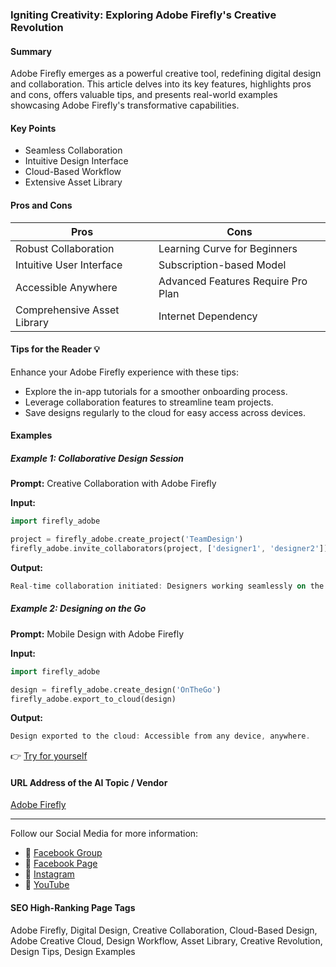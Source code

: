 ### Igniting Creativity: Exploring Adobe Firefly's Creative Revolution

#### Summary
Adobe Firefly emerges as a powerful creative tool, redefining digital design and collaboration. This article delves into its key features, highlights pros and cons, offers valuable tips, and presents real-world examples showcasing Adobe Firefly's transformative capabilities.

#### Key Points
- Seamless Collaboration
- Intuitive Design Interface
- Cloud-Based Workflow
- Extensive Asset Library

#### Pros and Cons

| Pros                     | Cons                          |
|--------------------------|-------------------------------|
| Robust Collaboration     | Learning Curve for Beginners   |
| Intuitive User Interface | Subscription-based Model       |
| Accessible Anywhere       | Advanced Features Require Pro Plan |
| Comprehensive Asset Library | Internet Dependency           |

#### Tips for the Reader 💡
Enhance your Adobe Firefly experience with these tips:
- Explore the in-app tutorials for a smoother onboarding process.
- Leverage collaboration features to streamline team projects.
- Save designs regularly to the cloud for easy access across devices.

#### Examples

##### Example 1: Collaborative Design Session
**Prompt:** Creative Collaboration with Adobe Firefly

**Input:**
```dart
import firefly_adobe

project = firefly_adobe.create_project('TeamDesign')
firefly_adobe.invite_collaborators(project, ['designer1', 'designer2'])
```

**Output:**
```dart
Real-time collaboration initiated: Designers working seamlessly on the same project.
```

##### Example 2: Designing on the Go
**Prompt:** Mobile Design with Adobe Firefly

**Input:**
```dart
import firefly_adobe

design = firefly_adobe.create_design('OnTheGo')
firefly_adobe.export_to_cloud(design)
```

**Output:**
```dart
Design exported to the cloud: Accessible from any device, anywhere.
```

👉 [Try for yourself](https://firefly.adobe.com/)

#### URL Address of the AI Topic / Vendor
[Adobe Firefly](https://firefly.adobe.com/)

---

Follow our Social Media for more information:

- 📘 [Facebook Group](https://www.facebook.com/groups/trionxai)
- 📄 [Facebook Page](https://www.facebook.com/ai.trionxai)
- 📸 [Instagram](https://www.instagram.com/trionxai/)
- 🎥 [YouTube](https://www.youtube.com/@robotdocs/)

#### SEO High-Ranking Page Tags
Adobe Firefly, Digital Design, Creative Collaboration, Cloud-Based Design, Adobe Creative Cloud, Design Workflow, Asset Library, Creative Revolution, Design Tips, Design Examples